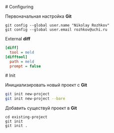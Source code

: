 <section>
# Configuring

Первоначальная настройка **Git**

```shell
git config --global user.name "Nikolay Rozhkov"
git config --global user.email rozhkov@uchi.ru
```

External **diff**

```ini
[diff]
  tool = meld
[difftool]
  path = meld
  prompt = false
```
</section>

<section>
# Init

Инициализировать новый проект c **Git**

```bash
git init new-project
git init new-project --bare
```

Добавить существуй проект в **Git**

```shell
cd existing-project
git init
git init .
```
</section>